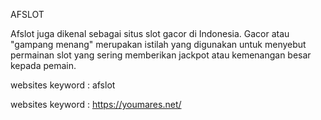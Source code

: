 AFSLOT


Afslot juga dikenal sebagai situs slot gacor di Indonesia. Gacor atau "gampang menang" merupakan istilah yang digunakan untuk menyebut permainan slot yang sering memberikan jackpot atau kemenangan besar kepada pemain.

websites keyword : afslot

websites keyword : https://youmares.net/